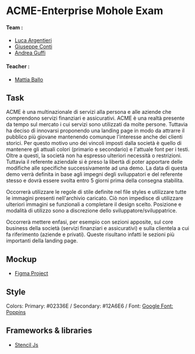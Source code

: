 # ACME-Enterprise Mohole Exam

#### Team :
- [Luca Argentieri](https://github.com/LucaArgentieri)
- [Giuseppe Conti](https://github.com/peppeconti)
- [Andrea Guffi](https://github.com/andreauhh)

#### Teacher :
- [Mattia Ballo](https://github.com/mattiaballo)

## Task
ACME è una multinazionale di servizi alla persona e alle aziende che comprendono servizi finanziari e assicurativi. ACME è una realtà presente da tempo sul mercato i cui servizi sono utilizzati da molte persone. Tuttavia ha deciso di innovarsi proponendo una landing page in modo da attrarre il pubblico più giovane mantenendo comunque l'interesse anche dei clienti storici. Per questo motivo uno dei vincoli imposti dalla società è quello di mantenere gli attuali colori (primario e secondario) e l'attuale font per i testi.
Oltre a questi, la società non ha espresso ulteriori necessità o restrizioni. Tuttavia il referente aziendale si è preso la libertà di poter apportare delle modifiche alle specifiche successivamente ad una demo. La data di questa demo verrà definita in base agli impegni degli sviluppatori e del referente stesso e dovrà essere svolta entro 5 giorni prima della consegna stabilita.

Occorrerà utilizzare le regole di stile definite nel file styles e utilizzare tutte le immagini presenti nell'archivio caricato. Ciò non impedisce di utilizzare ulteriori immagini se funzionali a completare il design scelto. Posizione e modalità di utilizzo sono a discrezione dello sviluppatore/sviluppatrice.

Occorrerà mettere enfasi, per esempio con sezioni apposite, sul core business della società (servizi finanziari e assicurativi) e sulla clientela a cui fa riferimento (aziende e privati). Queste risultano infatti le sezioni più importanti della landing page.

## Mockup

- [Figma Project](https://www.figma.com/file/TJ8inXUCPNhiYrBLtg6kNu/ACME_STENCIL?node-id=0%3A1
)

## Style

Colors:
Primary: #02336E / 
Secondary: #12A6E6 / 
Font: [Google Font: Poppins](https://fonts.googleapis.com/css2family=Poppins:ital,wght@0,300;0,400;0,600;1,300;1,400;1,600&display=swap)

## Frameworks & libraries
- [Stencil Js](https://stenciljs.com/)
